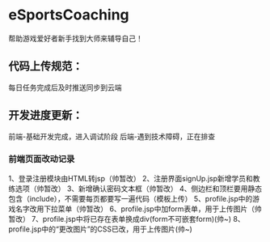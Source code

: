 # eSportsCoaching
帮助游戏爱好者新手找到大师来辅导自己！

## 代码上传规范：
每日任务完成后及时推送同步到云端

## 开发进度更新：
前端-基础开发完成，进入调试阶段
后端-遇到技术障碍，正在排查

### 前端页面改动记录
1、登录注册模块由HTML转jsp（帅暂改）
2、注册界面signUp.jsp新增学员和教练选项（帅暂改）
3、新增确认密码文本框（帅暂改）
4、侧边栏和顶栏要用静态包含（include），不需要每页都要写一遍代码（模板上传）
5、profile.jsp中的游戏名字改用下拉菜单（帅暂改）
6、profile.jsp中加form表单，用于上传图片（帅暂改）
7、profile.jsp中将已存在表单换成div(form不可嵌套form)(帅~)
8、profile.jsp中的“更改图片”的CSS已改，用于上传图片(帅~)
